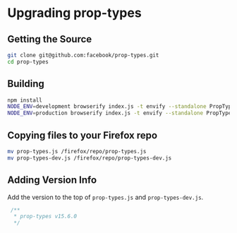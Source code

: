 [//]: # (
  This Source Code Form is subject to the terms of the Mozilla Public License, v. 2.0. If a copy of the MPL was not distributed with this file, You can obtain one at http://mozilla.org/MPL/2.0/.
)

# Upgrading prop-types

## Getting the Source

```bash
git clone git@github.com:facebook/prop-types.git
cd prop-types
```

## Building

```bash
npm install
NODE_ENV=development browserify index.js -t envify --standalone PropTypes -o prop-types-dev.js
NODE_ENV=production browserify index.js -t envify --standalone PropTypes -o prop-types.js
```

## Copying files to your Firefox repo

```bash
mv prop-types.js /firefox/repo/prop-types.js
mv prop-types-dev.js /firefox/repo/prop-types-dev.js
```

## Adding Version Info

Add the version to the top of `prop-types.js` and `prop-types-dev.js`.

```js
 /**
  * prop-types v15.6.0
  */
```
